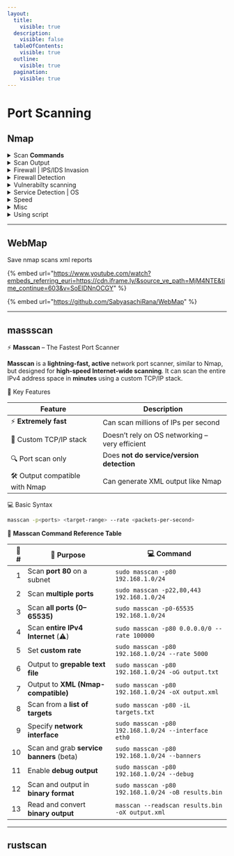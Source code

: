 ```yaml
---
layout:
  title:
    visible: true
  description:
    visible: false
  tableOfContents:
    visible: true
  outline:
    visible: true
  pagination:
    visible: true
---
```


# Port Scanning

## Nmap

<details>

<summary>Scan <strong>Commands</strong></summary>

ICMP echo | Ping swip

{% code fullWidth="true" %}
```bash
nmap -sn $ipAddress
```
{% endcode %}

TCP connect scan

```bash
nmap -sT $ipAddress
```

TCP SYN scan Stealth

```bash
nmap -sS $ipAddress
```

UDP scan

```bash
nmap -sU $ipAddress
```

Aggressive scan

```bash
nmap -A $ipAddress
```

Fast Most commonly ports

```bash
nmap -F $ipAddress
```

Scan all ports

```bash
nmap -p- $ipAddress
```

Scan whole subnet

```javascript
nmap 192.168.0.0/24
```

***

**Misc**

Custom Scan

```bash
nmap -p 443 $ipAddress
```

Show only open ports

```bash
nmap --open $ipAddress
```



</details>

<details>

<summary>Scan Output</summary>

Verbose increases the level of detail

```bash
nmap -vv $ipAddress
```

```bash
nmap -v $ipAddress
```

Tells reason

```bash
nmap --reason $ipAddress
```

</details>

<details>

<summary>Firewall | IPS/IDS Invasion</summary>

Inverse XMAS scan | Only Linux

```bash
nmap -sX $ipAddress
```

Fin scan  | Only Linux

```bash
nmap -sF $ipAddress
```

Null scan | Only Linux

```bash
nmap -sN $ipAddress
```

Scan Speed adjust

```bash
nmap -T0 -T1 -T2 -T3 -T4 -T5 $ipAddress
```

**Decoy Firewall Evasion**

• -D ‘’ip1 or ip1,ip2’’ or RND:’’number’’ (don’t scan all 65,535, only what you need) and going low and slow to evade IDS and SIEM traffic flow detections)

Packet Fragmentation to 8 bytes

```bash
nmap -f $ipaddress
```

</details>

<details>

<summary>Firewall Detection</summary>

ACK Probing

```bash
nmap -sA $ipAddress
```

</details>

<details>

<summary>Vulnerabilty scanning</summary>

```bash
nmap  --scripts vulners $ipAddress
```

</details>

<details>

<summary>Service Detection | OS</summary>

Show Version

```bash
nmap -sV $ipAddress
```

banner grabbing

```bash
nmap  --script banner $ipAddress
```

Show Operating System

```bash
nmap -O $ipAddress
```

</details>

<details>

<summary>Speed</summary>

Scan Speed adjust

```bash
nmap -T0 -T1 -T2 -T3 -T4 -T5 $ipAddress
```

</details>

<details>

<summary>Misc</summary>

Traceroute&#x20;

```bash
nmap  --traceroute $ipAddress
```

Save Results

```bash
nmap -oG exmaple.txt > ‘’path’’ $ipAddress
```

Nmap update Database

```bash
nmap --script-updatedb
```

</details>

<details>

<summary>Using script</summary>

```bash
qnmap --script scriptexmaple or script1 script2
```

```bash
nmap --script ftp-* (runs all scripts)
```

</details>

***

## **WebMap**

Save nmap scans xml reports

{% embed url="https://www.youtube.com/watch?embeds_referring_euri=https://cdn.iframe.ly/&source_ve_path=MjM4NTE&time_continue=603&v=SoEIDNnOCGY" %}

{% embed url="https://github.com/SabyasachiRana/WebMap" %}

***

## massscan

⚡ **Masscan** – The Fastest Port Scanner

**Masscan** is a **lightning-fast, active** network port scanner, similar to Nmap, but designed for **high-speed Internet-wide scanning**. It can scan the entire IPv4 address space in **minutes** using a custom TCP/IP stack.

🚀 Key Features

| Feature                         | Description                                    |
| ------------------------------- | ---------------------------------------------- |
| ⚡ **Extremely fast**            | Can scan millions of IPs per second            |
| 🔧 Custom TCP/IP stack          | Doesn’t rely on OS networking – very efficient |
| 🔍 Port scan only               | Does **not do service/version detection**      |
| 🛠️ Output compatible with Nmap | Can generate XML output like Nmap              |

💻 Basic Syntax

```bash
masscan -p<ports> <target-range> --rate <packets-per-second>
```

📘 **Masscan Command Reference Table**

| 🔢 # | 📝 **Purpose**                           | 💻 **Command**                                      |
| ---: | ---------------------------------------- | --------------------------------------------------- |
|    1 | Scan **port 80** on a subnet             | `sudo masscan -p80 192.168.1.0/24`                  |
|    2 | Scan **multiple ports**                  | `sudo masscan -p22,80,443 192.168.1.0/24`           |
|    3 | Scan **all ports (0–65535)**             | `sudo masscan -p0-65535 192.168.1.0/24`             |
|    4 | Scan **entire IPv4 Internet** (⚠️)       | `sudo masscan -p80 0.0.0.0/0 --rate 100000`         |
|    5 | Set **custom rate**                      | `sudo masscan -p80 192.168.1.0/24 --rate 5000`      |
|    6 | Output to **grepable text file**         | `sudo masscan -p80 192.168.1.0/24 -oG output.txt`   |
|    7 | Output to **XML (Nmap-compatible)**      | `sudo masscan -p80 192.168.1.0/24 -oX output.xml`   |
|    8 | Scan from a **list of targets**          | `sudo masscan -p80 -iL targets.txt`                 |
|    9 | Specify **network interface**            | `sudo masscan -p80 192.168.1.0/24 --interface eth0` |
|   10 | Scan and grab **service banners** (beta) | `sudo masscan -p80 192.168.1.0/24 --banners`        |
|   11 | Enable **debug output**                  | `sudo masscan -p80 192.168.1.0/24 --debug`          |
|   12 | Scan and output in **binary format**     | `sudo masscan -p80 192.168.1.0/24 -oB results.bin`  |
|   13 | Read and convert **binary output**       | `masscan --readscan results.bin -oX output.xml`     |

***

## rustscan






